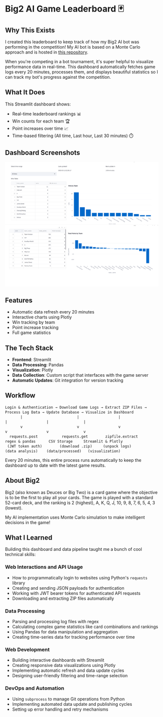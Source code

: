 # Big2 AI Game Leaderboard 🃏

## Why This Exists
I created this leaderboard to keep track of how my Big2 AI bot was performing in the competition! My AI bot is based on a Monte Carlo approach and is hosted in [this repository](https://github.com/anurgyadv/Big2-AI-Monte-Carlo.git).

When you're competing in a bot tournament, it's super helpful to visualize performance data in real-time. This dashboard automatically fetches game logs every 20 minutes, processes them, and displays beautiful statistics so I can track my bot's progress against the competition.

## What It Does
This Streamlit dashboard shows:
- Real-time leaderboard rankings 📊
- Win counts for each team 🏆
- Point increases over time 📈
- Time-based filtering (All time, Last hour, Last 30 minutes) ⏱️

## Dashboard Screenshots
![Dashboard Overview](./assets/Image1.png)
![Performance Metrics](./assets/Image2.png)

## Features
- Automatic data refresh every 20 minutes
- Interactive charts using Plotly
- Win tracking by team
- Point increase tracking
- Full game statistics

## The Tech Stack
- **Frontend**: Streamlit
- **Data Processing**: Pandas
- **Visualization**: Plotly
- **Data Collection**: Custom script that interfaces with the game server
- **Automatic Updates**: Git integration for version tracking

## Workflow
```
Login & Authentication → Download Game Logs → Extract ZIP Files → Process Log Data → Update Database → Visualize in Dashboard
       |                         |                  |                    |                  |                |
       v                         v                  v                    v                  v                v
  requests.post           requests.get        zipfile.extract      regex & pandas      CSV Storage     Streamlit & Plotly
 (JWT token auth)        (download .zip)     (unpack logs)        (data analysis)    (data/processed)   (visualization)
```
Every 20 minutes, this entire process runs automatically to keep the dashboard up to date with the latest game results.

## About Big2
Big2 (also known as Deuces or Big Two) is a card game where the objective is to be the first to play all your cards. The game is played with a standard 52-card deck, and the ranking is 2 (highest), A, K, Q, J, 10, 9, 8, 7, 6, 5, 4, 3 (lowest).

My AI implementation uses Monte Carlo simulation to make intelligent decisions in the game!

## What I Learned
Building this dashboard and data pipeline taught me a bunch of cool technical skills:

### Web Interactions and API Usage
- How to programmatically login to websites using Python's `requests` library
- Creating and sending JSON payloads for authentication
- Working with JWT bearer tokens for authenticated API requests
- Downloading and extracting ZIP files automatically

### Data Processing
- Parsing and processing log files with regex
- Calculating complex game statistics like card combinations and rankings
- Using Pandas for data manipulation and aggregation
- Creating time-series data for tracking performance over time

### Web Development
- Building interactive dashboards with Streamlit
- Creating responsive data visualizations using Plotly
- Implementing automatic refresh and data update cycles
- Designing user-friendly filtering and time-range selection

### DevOps and Automation
- Using `subprocess` to manage Git operations from Python
- Implementing automated data update and publishing cycles
- Setting up error handling and retry mechanisms